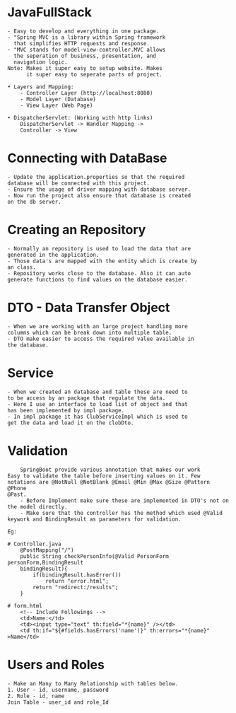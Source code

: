 # JavaFullStack
    - Easy to develop and everything in one package.
    - "Spring MVC is a library within Spring framework
      that simplifies HTTP requests and response.
    - "MVC stands for model-view-controller.MVC allows
      the seperation of business, presentation, and 
      navigation logic.
    Note: Makes it super easy to setup website. Makes
          it super easy to seperate parts of project.

    • Layers and Mapping:
        - Controller Layer (http://localhost:8080)
        - Model Layer (Database)
        - View Layer (Web Page)
    
    • DispatcherServlet: (Working with http links)
        DispatcherServlet -> Handler Mapping -> 
        Controller -> View

# Connecting with DataBase
    - Update the application.properties so that the required 
    database will be connected with this project.
    - Ensure the usage of driver mapping with database server.
    - Now run the project also ensure that database is created
    on the db server.

# Creating an Repository
    - Normally an repository is used to load the data that are
    generated in the application.
    - Those data's are mapped with the entity which is create by
    an class.
    - Repository works close to the database. Also it can auto
    generate functions to find values on the database easier.

# DTO - Data Transfer Object
    - When we are working with an large project handling more 
    columns which can be break down into multiple table.
    - DTO make easier to access the required value available in 
    the database.

# Service
    - When we created an database and table these are need to 
    to be access by an package that regulate the data.
    - Here I use an interface to load list of object and that
    has been implemented by impl package.
    - In impl package it has ClubServiceImpl which is used to
    get the data and load it on the clobDto.

# Validation
        SpringBoot provide various annotation that makes our work
    Easy to validate the table before inserting values on it. Few
    notations are @NotNull @NotBlank @Email @Min @Max @Size @Pattern @Phone
    @Past.
        - Before Implement make sure these are implemented in DTO's not on
    the model directly.
        - Make sure that the controller has the method which used @Valid 
    keywork and BindingResult as parameters for validation.

    Eg:
        
    # Controller.java
        @PostMapping("/")
        public String checkPersonInfo(@Valid PersonForm personForm,BindingResult
        bindingResult){
            if(bindingResult.hasError())
                return "error.html";
            return "redirect:/results";
        }
    
    # form.html
        <!-- Include Followings -->
        <td>Name:</td>
        <td><input type="text" th:field="*{name}" /></td>
        <td th:if="${#fields.hasErrors('name')}" th:errors="*{name}" >Name</td>

# Users and Roles
    - Make an Many to Many Relationship with tables below.
    1. User - id, username, password
    2. Role - id, name
    Join Table - user_id and role_Id


    